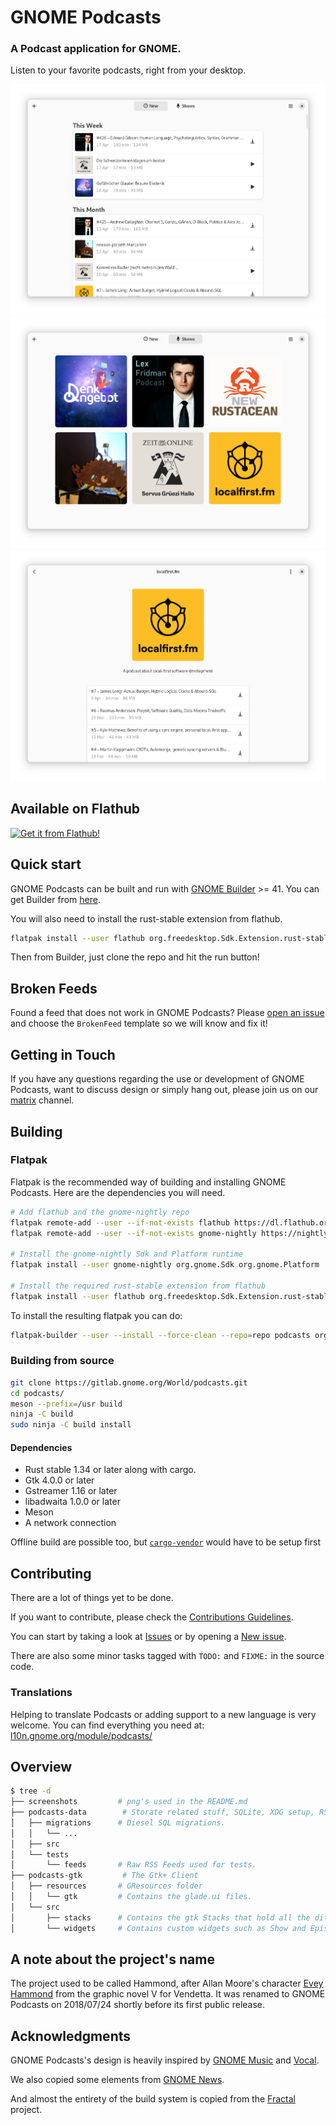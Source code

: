 # GNOME Podcasts

### A Podcast application for GNOME.
Listen to your favorite podcasts, right from your desktop.

![Episodes view](./screenshots/home_view.png)
![Shows view](./screenshots/shows_view.png)
![Show widget](./screenshots/show_widget.png)

## Available on Flathub

[![Get it from Flathub!](https://flathub.org/api/badge?svg&locale=en)](https://flathub.org/apps/details/org.gnome.Podcasts)

## Quick start

GNOME Podcasts can be built and run with [GNOME Builder][builder] >= 41.
You can get Builder from [here][get_builder].

You will also need to install the rust-stable extension from flathub.

```sh
flatpak install --user flathub org.freedesktop.Sdk.Extension.rust-stable//21.08
```

Then from Builder, just clone the repo and hit the run button!

## Broken Feeds

Found a feed that does not work in GNOME Podcasts?
Please [open an issue][new_issue] and choose the `BrokenFeed` template so we will know and fix it!

## Getting in Touch

If you have any questions regarding the use or development of GNOME Podcasts,
want to discuss design or simply hang out, please join us on our [matrix][matrix] channel.

## Building

### Flatpak

Flatpak is the recommended way of building and installing GNOME Podcasts.
Here are the dependencies you will need.

```sh
# Add flathub and the gnome-nightly repo
flatpak remote-add --user --if-not-exists flathub https://dl.flathub.org/repo/flathub.flatpakrepo
flatpak remote-add --user --if-not-exists gnome-nightly https://nightly.gnome.org/gnome-nightly.flatpakrepo

# Install the gnome-nightly Sdk and Platform runtime
flatpak install --user gnome-nightly org.gnome.Sdk org.gnome.Platform

# Install the required rust-stable extension from flathub
flatpak install --user flathub org.freedesktop.Sdk.Extension.rust-stable//20.08
```

To install the resulting flatpak you can do:

```bash
flatpak-builder --user --install --force-clean --repo=repo podcasts org.gnome.Podcasts.Devel.json
```

### Building from source

```sh
git clone https://gitlab.gnome.org/World/podcasts.git
cd podcasts/
meson --prefix=/usr build
ninja -C build
sudo ninja -C build install
```

#### Dependencies

* Rust stable 1.34 or later along with cargo.
* Gtk 4.0.0 or later
* Gstreamer 1.16 or later
* libadwaita 1.0.0 or later
* Meson
* A network connection

Offline build are possible too, but [`cargo-vendor`][vendor] would have to be setup first

## Contributing

There are a lot of things yet to be done.

If you want to contribute, please check the [Contributions Guidelines][contribution-guidelines].

You can start by taking a look at [Issues][issues] or by opening a [New issue][new_issue].

There are also some minor tasks tagged with `TODO:` and `FIXME:` in the source code.

[contribution-guidelines]: https://gitlab.gnome.org/World/podcasts/blob/main/CONTRIBUTING.md

### Translations

Helping to translate Podcasts or adding support to a new language is very
welcome. You can find everything you need at:
[l10n.gnome.org/module/podcasts/](https://l10n.gnome.org/module/podcasts/)


## Overview

```sh
$ tree -d
├── screenshots         # png's used in the README.md
├── podcasts-data        # Storate related stuff, SQLite, XDG setup, RSS Parser.
│   ├── migrations      # Diesel SQL migrations.
│   │   └── ...
│   ├── src
│   └── tests
│       └── feeds       # Raw RSS Feeds used for tests.
├── podcasts-gtk         # The Gtk+ Client
│   ├── resources       # GResources folder
│   │   └── gtk         # Contains the glade.ui files.
│   └── src
│       ├── stacks      # Contains the gtk Stacks that hold all the different views.
│       └── widgets     # Contains custom widgets such as Show and Episode.
```

## A note about the project's name

The project used to be called Hammond, after Allan Moore's character [Evey Hammond][hammond] from the graphic novel V for Vendetta.
It was renamed to GNOME Podcasts on 2018/07/24 shortly before its first public release.

## Acknowledgments

GNOME Podcasts's design is heavily inspired by [GNOME Music][music] and [Vocal][vocal].

We also copied some elements from [GNOME News][news].

And almost the entirety of the build system is copied from the [Fractal][fractal] project.

[vendor]: https://doc.rust-lang.org/cargo/commands/cargo-vendor.html
[matrix]: https://matrix.to/#/#podcasts:gnome.org
[flatpak_setup]: https://flatpak.org/setup/
[music]: https://apps.gnome.org/Music/
[vocal]: http://vocalproject.net/
[news]: https://wiki.gnome.org/Design/Apps/Potential/News
[fractal]: https://gitlab.gnome.org/World/fractal
[hammond]: https://en.wikipedia.org/wiki/Evey_Hammond
[issues]: https://gitlab.gnome.org/World/podcasts/issues
[new_issue]: https://gitlab.gnome.org/World/podcasts/issues/new
[builder]: https://apps.gnome.org/Builder/
[get_builder]: https://flathub.org/apps/org.gnome.Builder
